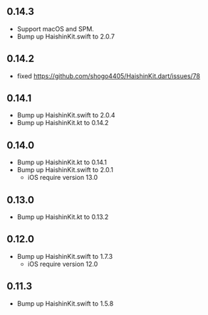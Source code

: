 ## 0.14.3
* Support macOS and SPM.
* Bump up HaishinKit.swift to 2.0.7

## 0.14.2
* fixed https://github.com/shogo4405/HaishinKit.dart/issues/78

## 0.14.1
* Bump up HaishinKit.swift to 2.0.4
* Bump up HaishinKit.kt to 0.14.2

## 0.14.0
* Bump up HaishinKit.kt to 0.14.1
* Bump up HaishinKit.swift to 2.0.1
    * iOS require version 13.0

## 0.13.0

* Bump up HaishinKit.kt to 0.13.2

## 0.12.0

* Bump up HaishinKit.swift to 1.7.3
    * iOS require version 12.0

## 0.11.3

* Bump up HaishinKit.swift to 1.5.8
